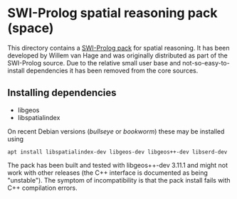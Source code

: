# SWI-Prolog spatial reasoning pack (space)

This directory contains a [SWI-Prolog
pack](https://www.swi-prolog.org/pack/list) for spatial reasoning. It has
been developed by Willem van Hage and was originally distributed as part
of the SWI-Prolog source. Due to the relative small user base and
not-so-easy-to-install dependencies it has been removed from the core
sources.

## Installing dependencies

  - libgeos
  - libspatialindex

On recent Debian versions (_bullseye_ or _bookworm_) these may be installed using

    apt install libspatialindex-dev libgeos-dev libgeos++-dev libserd-dev

The pack has been built and tested with libgeos++-dev 3.11.1 and might
not work with other releases (the C++ interface is documented as being
"unstable"). The symptom of incompatibility is that the pack install
fails with C++ compilation errors.

